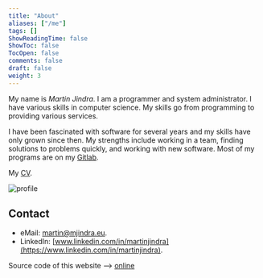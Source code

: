 ```yaml
---
title: "About"
aliases: ["/me"]
tags: []
ShowReadingTime: false
ShowToc: false
TocOpen: false
comments: false
draft: false
weight: 3
---
```


My name is _Martin Jindra_.
I am a programmer and system administrator.
I have various skills in computer science.
My skills go from programming to providing various services.

I have been fascinated with software for several years and my skills have only grown since then. My strengths include working in a team, finding solutions to problems quickly, and working with new software.
Most of my programs are on my [Gitlab](https://gitlab.com/MartinJindra).

My [CV](/en/resume).

![profile](/img/profile.png#center)

## Contact

+ eMail: [martin@mjindra.eu](mailto:martin@mjindra.eu).
+ LinkedIn: [www.linkedin.com/in/martinjindra](https://www.linkedin.com/in/martinjindra).

Source code of this website --> [online](https://gitlab.com/MartinJindra/mjindra.eu)

